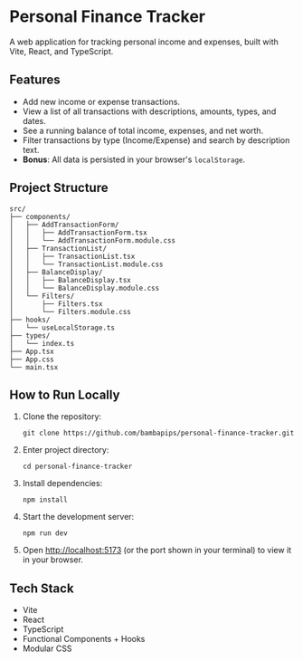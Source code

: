 # Personal Finance Tracker

A web application for tracking personal income and expenses, built with Vite, React, and TypeScript.

## Features

-   Add new income or expense transactions.
-   View a list of all transactions with descriptions, amounts, types, and dates.
-   See a running balance of total income, expenses, and net worth.
-   Filter transactions by type (Income/Expense) and search by description text.
-   **Bonus**: All data is persisted in your browser's `localStorage`.

## Project Structure

```
src/
├── components/
│   ├── AddTransactionForm/
│   │   ├── AddTransactionForm.tsx
│   │   └── AddTransactionForm.module.css
│   ├── TransactionList/
│   │   ├── TransactionList.tsx
│   │   └── TransactionList.module.css
│   ├── BalanceDisplay/
│   │   ├── BalanceDisplay.tsx
│   │   └── BalanceDisplay.module.css
│   └── Filters/
│       ├── Filters.tsx
│       └── Filters.module.css
├── hooks/
│   └── useLocalStorage.ts
├── types/
│   └── index.ts
├── App.tsx
├── App.css
└── main.tsx
```

## How to Run Locally

1.  Clone the repository:
    ```
    git clone https://github.com/bambapips/personal-finance-tracker.git
    ```
2.  Enter project directory:
    ```
    cd personal-finance-tracker
    ```
3.  Install dependencies:
    ```
    npm install
    ```
4.  Start the development server:
    ```
    npm run dev
    ```
5.  Open [http://localhost:5173](http://localhost:5173) (or the port shown in your terminal) to view it in your browser.

## Tech Stack

-   Vite
-   React 
-   TypeScript 
-   Functional Components + Hooks 
-   Modular CSS 
